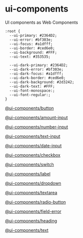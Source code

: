 # ui-components

UI components as Web Components

```
:root {
  --ui-primary: #2364D2;
  --ui-error: #bf303e;
  --ui-focus: #a1dfff;
  --ui-border: #ced6e0;
  --ui-background: #FFF;
  --ui-text: #353535;

  --ui-dark-primary: #2364D2;
  --ui-dark-error: #bf303e;
  --ui-dark-focus: #a1dfff;
  --ui-dark-border: #ced6e0;
  --ui-dark-background: #2d3242;
  --ui-dark-text: #FFF;
  --ui-font-monospace:;
  --ui-font-regular:;
}
```

[@ui-components/button](/packages/button/)

[@ui-components/amount-input](/packages/amount-input/)

[@ui-components/number-input](/packages/number-input/)

[@ui-components/text-input](/packages/text-input/)

[@ui-components/date-input](/packages/date-input/)

[@ui-components/checkbox](/packages/checkbox/)

[@ui-components/switch](/packages/switch/)

[@ui-components/label](/packages/label/)

[@ui-components/dropdown](/packages/dropdown/)

[@ui-components/textarea](/packages/textarea/)

[@ui-components/radio-button](/packages/radio-button/)

[@ui-components/field-error](/packages/field-error/)

[@ui-components/heading](/packages/heading/)

[@ui-components/text](/packages/text/)
